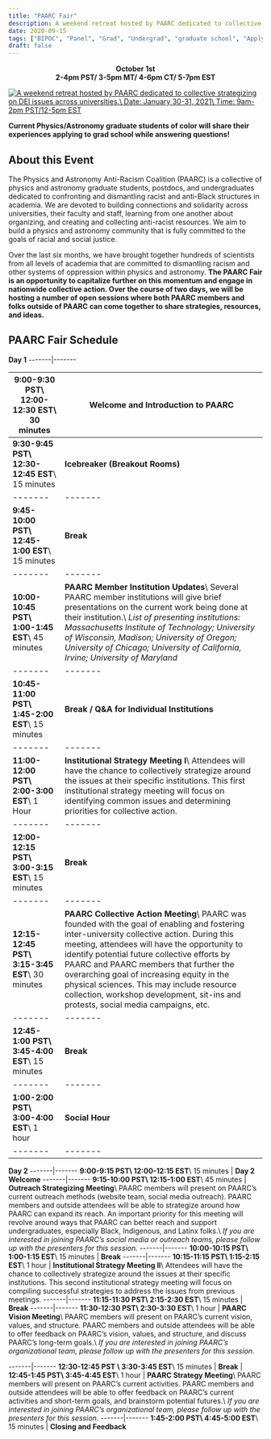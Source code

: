 ```yaml
---
title: "PAARC Fair"
description: A weekend retreat hosted by PAARC dedicated to collective strategizing on DEI issues across universities.
date: 2020-09-15
tags: ["BIPOC", "Panel", "Grad", "Undergrad", "graduate school", "Applying"]
draft: false
---
```

**<div align="center">October 1st</div>**
**<div align="center">2-4pm PST/ 3-5pm MT/ 4-6pm CT/ 5-7pm EST</div>**

[![A weekend retreat hosted by PAARC dedicated to collective strategizing on DEI issues across universities.\ Date: January 30-31, 2021\ Time: 9am-2pm PST/12-5pm EST](https://paarc.info/PAARC_fair.gif)](https://www.eventbrite.com/e/120489771149/)

**Current Physics/Astronomy graduate students of color will share their experiences applying to grad school while answering questions!**

About this Event
--------
The Physics and Astronomy Anti-Racism Coalition (PAARC) is a collective of physics and astronomy graduate students, postdocs, and undergraduates dedicated to confronting and dismantling racist and anti-Black structures in academia. We are devoted to building connections and solidarity across universities, their faculty and staff, learning from one another about organizing, and creating and collecting anti-racist resources. We aim to build a physics and astronomy community that is fully committed to the goals of racial and social justice.

Over the last six months, we have brought together hundreds of scientists from all levels of academia that are committed to dismantling racism and other systems of oppression within physics and astronomy. **The PAARC Fair is an opportunity to capitalize further on this momentum and engage in nationwide collective action. Over the course of two days, we will be hosting a number of open sessions where both PAARC members and folks outside of PAARC can come together to share strategies, resources, and ideas.**

PAARC Fair Schedule
--------

**Day 1**
-------|-------

**9:00-9:30 PST\ 12:00-12:30 EST**\ 30 minutes | **Welcome and Introduction to PAARC**
-------|-------
**9:30-9:45 PST\ 12:30-12:45 EST**\ 15 minutes | **Icebreaker (Breakout Rooms)**
-------|-------
**9:45-10:00 PST\ 12:45-1:00 EST**\ 15 minutes | **Break**
-------|-------
**10:00-10:45 PST\ 1:00-1:45 EST**\ 45 minutes | **PAARC Member Institution Updates**\ Several PAARC member institutions will give brief presentations on the current work being done at their institution.\ *List of presenting institutions: Massachusetts Institute of Technology; University of Wisconsin, Madison; University of Oregon; University of Chicago; University of California, Irvine; University of Maryland*
-------|-------
**10:45-11:00 PST\ 1:45-2:00 EST**\ 15 minutes | **Break / Q&A for Individual Institutions**
-------|-------
**11:00-12:00 PST\ 2:00-3:00 EST**\ 1 Hour | **Institutional Strategy Meeting I**\ Attendees will have the chance to collectively strategize around the issues at their specific institutions. This first institutional strategy meeting will focus on identifying common issues and determining priorities for collective action.
-------|-------
**12:00-12:15 PST\ 3:00-3:15 EST**\ 15 minutes | **Break**
-------|-------
**12:15-12:45 PST\ 3:15-3:45 EST**\ 30 minutes| **PAARC Collective Action Meeting**\ PAARC was founded with the goal of enabling and fostering inter-university collective action. During this meeting, attendees will have the opportunity to identify potential future collective efforts by PAARC and PAARC members that further the overarching goal of increasing equity in the physical sciences. This may include resource collection, workshop development, sit-ins and protests, social media campaigns, etc.
-------|-------
**12:45-1:00 PST\ 3:45-4:00 EST**\ 15 minutes | **Break**
-------|-------
**1:00-2:00 PST\ 3:00-4:00 EST**\ 1 hour | **Social Hour**
-------|-------
**Day 2**
-------|-------
**9:00-9:15 PST\ 12:00-12:15 EST**\ 15 minutes | **Day 2 Welcome**
-------|-------
**9:15-10:00 PST\ 12:15-1:00 EST**\ 45 minutes | **Outreach Strategizing Meeting**\ PAARC members will present on PAARC’s current outreach methods (website team, social media outreach). PAARC members and outside attendees will be able to strategize around how PAARC can expand its reach. An important priority for this meeting will revolve around ways that PAARC can better reach and support undergraduates, especially Black, Indigenous, and Latinx folks.\ *If you are interested in joining PAARC’s social media or outreach teams, please follow up with the presenters for this session.*
-------|-------
**10:00-10:15 PST\ 1:00-1:15 EST**\ 15 minutes | **Break**
-------|-------
**10:15-11:15 PST\ 1:15-2:15 EST**\ 1 hour | **Institutional Strategy Meeting II**\ Attendees will have the chance to collectively strategize around the issues at their specific institutions. This second institutional strategy meeting will focus on compiling successful strategies to address the issues from previous meetings.
-------|-------
**11:15-11:30 PST\ 2:15-2:30 EST**\ 15 minutes | **Break**
-------|-------
**11:30-12:30 PST\ 2:30-3:30 EST**\ 1 hour | **PAARC Vision Meeting**\ PAARC members will present on PAARC’s current vision, values, and structure. PAARC members and outside attendees will be able to offer feedback on PAARC’s vision, values, and structure, and discuss PAARC’s long-term goals.\ *If you are interested in joining PAARC’s organizational team, please follow up with the presenters for this session.*

-------|-------
**12:30-12:45 PST \ 3:30-3:45 EST**\ 15 minutes | **Break** | **12:45-1:45 PST\ 3:45-4:45 EST**\ 1 hour | **PAARC Strategy Meeting**\ PAARC members will present on PAARC’s current activities. PAARC members and outside attendees will be able to offer feedback on PAARC’s current activities and short-term goals, and brainstorm potential futures.\ *If you are interested in joining PAARC’s organizational team, please follow up with the presenters for this session.*
-------|-------
**1:45-2:00 PST\ 4:45-5:00 EST**\ 15 minutes | **Closing and Feedback**
